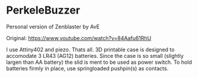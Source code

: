 # PerkeleBuzzer
Personal version of Zenblaster by AvE

Original: https://www.youtube.com/watch?v=84Aafu61RhU

I use Attiny402 and piezo. Thats all.
3D printable case is designed to accomodate 3 LR43 (AG12) batteries. Since the case is so small (slightly largen than AA battery) the slid is ment to be used as power switch. To hold batteries firmly in place, use springloaded pushpin(s) as contacts.
